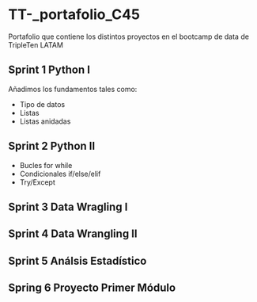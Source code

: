 # TT-_portafolio_C45
Portafolio que contiene los distintos proyectos en el bootcamp de data de TripleTen LATAM


## Sprint 1 Python I
Añadimos los fundamentos tales como:
- Tipo de datos
- Listas
- Listas anidadas

## Sprint 2 Python II
- Bucles for while
- Condicionales if/else/elif
- Try/Except


## Sprint 3 Data Wragling I


## Sprint 4 Data Wrangling II


## Sprint 5 Análsis Estadístico


## Spring 6 Proyecto Primer Módulo
